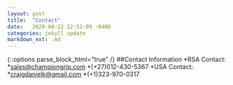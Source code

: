 ```yaml
---
layout: post
title:  "Contact"
date:   2020-08-22 12:52:09 -0400
categories: jekyll update
markdown_ext: .md
---
```

{::options parse_block_html="true" /}
##Contact Information
 *RSA Contact:
  *sales@championgrip.com
  *(+27)012-430-5367
 *USA Contact:
  *craigdanielk@gmail.com
  *(+1)323-970-0317
